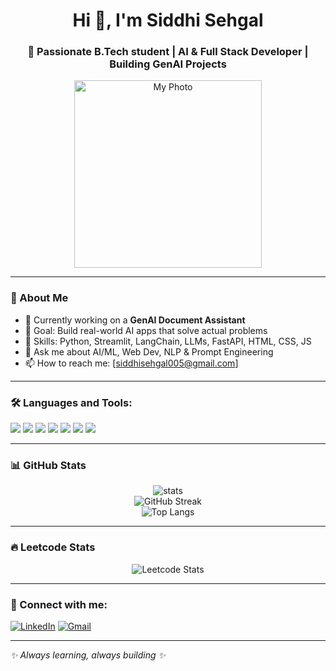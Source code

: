 

<!--
**Siddhi-Sehgal23/Siddhi-Sehgal23** is a ✨ _special_ ✨ repository because its `README.md` (this file) appears on your GitHub profile.

Here are some ideas to get you started:


- 🔭 I’m currently working on ...
- 🌱 I’m currently learning ...
- 👯 I’m looking to collaborate on ...
- 🤔 I’m looking for help with ...
- 💬 Ask me about ...
- 📫 How to reach me: ...
- 😄 Pronouns: ...
- ⚡ Fun fact: ...
-->
<h1 align="center">Hi 👋, I'm Siddhi Sehgal</h1>
<h3 align="center">🚀 Passionate B.Tech student | AI & Full Stack Developer | Building GenAI Projects</h3>

<p align="center">
  <img src="https://github.com/siddhisehgal/siddhisehgal/blob/main/myphoto.jpg?raw=true" alt="My Photo" width="300"/>
</p>

---

### 🚀 About Me


- 🔭 Currently working on a **GenAI Document Assistant**  
- 🎯 Goal: Build real-world AI apps that solve actual problems  
- 🧠 Skills: Python, Streamlit, LangChain, LLMs, FastAPI, HTML, CSS, JS   
- 💬 Ask me about AI/ML, Web Dev, NLP & Prompt Engineering  
- 📫 How to reach me: [siddhisehgal005@gmail.com]  
 

---

### 🛠️ Languages and Tools:

<p>
  <img src="https://img.shields.io/badge/Python-3776AB?style=for-the-badge&logo=python&logoColor=white"/>
  <img src="https://img.shields.io/badge/Streamlit-FF4B4B?style=for-the-badge&logo=streamlit&logoColor=white"/>
  <img src="https://img.shields.io/badge/FastAPI-005571?style=for-the-badge&logo=fastapi"/>
  <img src="https://img.shields.io/badge/GitHub-181717?style=for-the-badge&logo=github"/>
  <img src="https://img.shields.io/badge/HTML5-E34F26?style=for-the-badge&logo=html5&logoColor=white"/>
  <img src="https://img.shields.io/badge/CSS3-1572B6?style=for-the-badge&logo=css3&logoColor=white"/>
  <img src="https://img.shields.io/badge/JavaScript-F7DF1E?style=for-the-badge&logo=javascript&logoColor=black"/>
</p>

---

### 📊 GitHub Stats

<p align="center">
  <img src="https://github-readme-stats.vercel.app/api?username=siddhisehgal&show_icons=true&theme=radical" alt="stats" />
  <br/>
  <img src="https://streak-stats.demolab.com/?user=siddhisehgal&theme=radical" alt="GitHub Streak" />
  <br/>
  <img src="https://github-readme-stats.vercel.app/api/top-langs/?username=siddhisehgal&layout=compact&theme=radical" alt="Top Langs" />
</p>

---

### 🔥 Leetcode Stats

<p align="center">
  <img src="https://leetcard.jacoblin.cool/siddhisehgal?theme=dark&font=Karma" alt="Leetcode Stats" />
</p>

---

### 📎 Connect with me:

[![LinkedIn](https://img.shields.io/badge/LinkedIn-blue?style=flat&logo=linkedin&labelColor=blue)](https://www.linkedin.com/in/siddhi-sehgal-009576276/)
[![Gmail](https://img.shields.io/badge/Gmail-red?style=flat&logo=gmail&labelColor=red)](mailto:siddhisehgal00@gmail.com)

---

*✨ Always learning, always building ✨*
